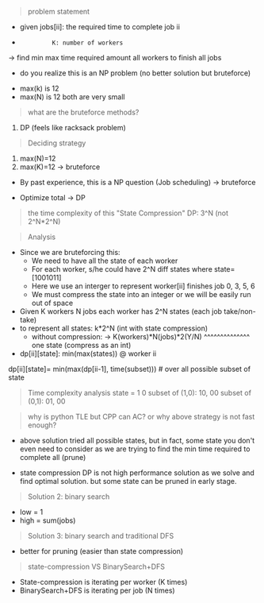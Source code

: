 > problem statement
- given jobs[ii]: the required time to complete job ii
-              K: number of workers
-> find min max time required amount all workers to finish all jobs
- do you realize this is an NP problem (no better solution but bruteforce)
* max(k) is 12
* max(N) is 12 both are very small

> what are the bruteforce methods?
1. DP (feels like racksack problem)
   

> Deciding strategy
1. max(N)=12
2. max(K)=12
-> bruteforce

* By past experience, this is a NP question (Job scheduling) -> bruteforce

* Optimize total -> DP


> the time complexity of this "State Compression" DP: 3^N (not 2^N*2^N)

> Analysis
* Since we are bruteforcing this:
  * We need to have all the state of each worker
  * For each worker, s/he could have 2^N diff states where state=[1001011] 
  * Here we use an interger to represent worker[ii] finishes job 0, 3, 5, 6
  * We must compress the state into an integer or we will be easily run out of space
* Given K workers
        N jobs
  each worker has 2^N states (each job take/non-take)
* to represent all states:
  k*2^N (int with state compression)
  - without compression: 
  -> K(workers)*N(jobs)*2(Y/N)
                ^^^^^^^^^^^^^^
                one state (compress as an int)
* dp[ii][state]: min(max(states)) @ worker ii

dp[ii][state]= min(max(dp[ii-1], time(subset))) # over all possible subset of state


> Time complexity analysis
state = 1 0
subset of (1,0): 10, 00
subset of (0,1): 01, 00

> why is python TLE but CPP can AC? or why above strategy is not fast enough?
* above solution tried all possible states, but in fact, some state you don't even need to consider as we are trying to find the min time required to complete all (prune)

* state compression DP is not high performance solution as we solve and find optimal solution. but some state can be pruned in early stage.


> Solution 2: binary search
* low = 1
* high = sum(jobs)


> Solution 3: binary search and traditional DFS
* better for pruning (easier than state compression)

> state-compression VS BinarySearch+DFS
* State-compression is iterating per worker (K times)
* BinarySearch+DFS is iterating per job (N times)
   



